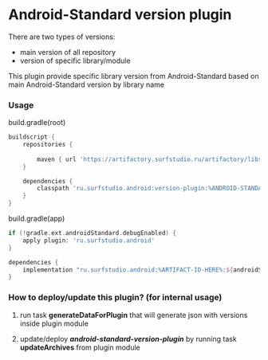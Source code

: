 # Android-Standard version plugin

There are two types of versions:
- main version of all repository
- version of specific library/module

This plugin provide specific library version from Android-Standard 
based on main Android-Standard version by library name

### Usage

build.gradle(root)
```groovy
buildscript {
    repositories {
        
        maven { url 'https://artifactory.surfstudio.ru/artifactory/libs-release-local' }
    }

    dependencies {
        classpath 'ru.surfstudio.android:version-plugin:%ANDROID-STANDARD-VERSION-HERE%'
    }
}
```

build.gradle(app)
```groovy
if (!gradle.ext.androidStandard.debugEnabled) {
    apply plugin: 'ru.surfstudio.android'
}

dependencies {
    implementation "ru.surfstudio.android:%ARTIFACT-ID-HERE%:${androidStandard.version("%ARTIFACT-ID-HERE%")}"
}
```

### How to deploy/update this plugin? (for internal usage)

1. run task **generateDataForPlugin** that will generate json with versions 
inside plugin module

2. update/deploy ***android-standard-version-plugin*** by running task 
**updateArchives** from plugin module